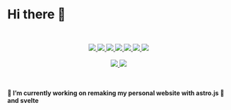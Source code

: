 # Hi there 👋
<br>
<p align="center">
   <a href="/">
      <img src="https://skillicons.dev/icons?i=linux,bash,powershell,docker,vscode" />
      <img src="https://skillicons.dev/icons?i=visualstudio,vim,unity,codepen,figma" />
      <img src="https://skillicons.dev/icons?i=svg,py,css,html,markdown" />
      <img src="https://skillicons.dev/icons?i=js,ts,jest,astro,vite" />
      <img src="https://skillicons.dev/icons?i=svelte,vue,react,threejs,nodejs" />
      <img src="https://skillicons.dev/icons?i=deno,firebase,c,cs,cpp" />
      <img src="https://skillicons.dev/icons?i=rust,git,github" />
   </a>
   <br><br>
   <a href="/">
      <img src="https://github-readme-stats.vercel.app/api?username=sklbz&theme=blue-green&count_private=true&show_icons=true&hide_border=true">
      <img src="https://github-readme-stats.vercel.app/api/top-langs?locale=en&card_width=320&langs_count=4&theme=github_dark&hide_border=true&username=sklbz">
   </a>
</p>
<br><br>
<b> 🔭 I’m currently working on remaking my personal website with astro.js 🚀 and svelte</b>

<!--
- 🔭 I’m currently working on ...
- 👯 I’m looking to collaborate on ...
- 🤔 I’m looking for help with ...
- 💬 Ask me about ...
- 📫 How to reach me: ...
- ⚡ Fun fact: ...
-->
